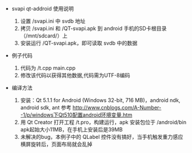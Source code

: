﻿
* svapi qt-addroid 使用说明
  1.  设置 /svapi.ini 中 svdb 地址
  2.  拷贝 /svapi.ini 和 /QT-svapi.apk 到 android 手机的SD卡根目录（/mnt/sdcard/）上
  3.  安装运行 /QT-svapi.apk，即可读取 svdb 中的数据

* 例子代码
  1.  代码为 /t.cpp  main.cpp
  2.  修改该代码以获得其他数据,代码需为UTF-8编码

  
* 编译方法
  1.  安装：Qt 5.1.1 for Android (Windows 32-bit, 716 MB)，android ndk, android sdk, ant
           参考 http://www.cnblogs.com/A-Number--1/p/windows下Qt510配置android环境变量.htm
  2.  用 Qt Creator 打开工程 /t.pro，构建运行，apk 安装包位于 /android/bin
		apk起始大小11MB，在手机上安装后是39MB
  3.  未解决的bug，本例子中的 QLabel 控件没有搞好，当手机触发重力感应横屏旋转后，页面布局就会乱掉
  
  